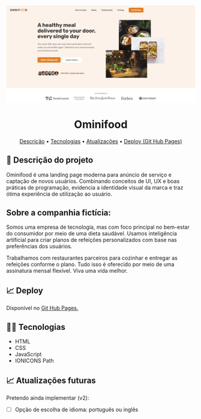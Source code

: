 <div align="center"><img src="img/page_preview.jpg"></div>
<h1 align="center">Ominifood</h1>

<p align="center">
 <a href="#description">Descrição</a> •
 <a href="#stacks">Tecnologias</a> • 
 <a href="#updates">Atualizações</a> • 
 <a href="#deploy"><a href="alexandresouva.github.io/ominifood/" target="_blank"> Deploy (Git Hub Pages)</a></a>
</p>
<p align="center"><strong></strong> </p>

<h2 id="description">📑 Descrição do projeto</h2>

Ominifood é uma landing page moderna para anúncio de serviço e captação de novos usuários. Combinando conceitos de UI, UX e boas práticas de programação, evidencia a identidade visual da marca e traz ótima experiência de utilização ao usuário.

<h2>Sobre a companhia fictícia:</h2>

Somos uma empresa de tecnologia, mas com foco principal no bem-estar do consumidor por meio de uma dieta saudável. Usamos inteligência artificial para criar planos de refeições personalizados com base nas preferências dos usuários.

Trabalhamos com restaurantes parceiros para cozinhar e entregar as refeições conforme o plano. Tudo isso é oferecido por meio de uma assinatura mensal flexível. Viva uma vida melhor.

<h2 id="deploy">📈 Deploy</h2>

Disponível no <a href="alexandresouva.github.io/ominifood/" target="_blank">Git Hub Pages.</a>

<h2 id="stacks">👨‍💻 Tecnologias</h2>

- HTML
- CSS
- JavaScript
- IONICONS Path

<h2 id="updates">📈 Atualizações futuras</h2>

Pretendo ainda implementar (v2):

- [ ] Opção de escolha de idioma: português ou inglês

